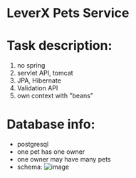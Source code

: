 # LeverX Pets Service

# Task description:
1) no spring
2) servlet API, tomcat
3) JPA, Hibernate
4) Validation API
5) own context with "beans"

# Database info:
- postgresql
- one pet has one owner
- one owner may have many pets
- schema:
![image](https://user-images.githubusercontent.com/58391822/119480600-828e4400-bd5a-11eb-9b82-3a1f5f82d4ed.png)
